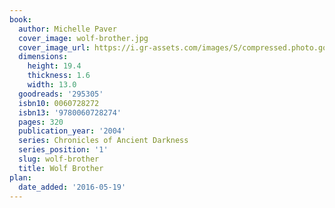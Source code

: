 ```yaml
---
book:
  author: Michelle Paver
  cover_image: wolf-brother.jpg
  cover_image_url: https://i.gr-assets.com/images/S/compressed.photo.goodreads.com/books/1386924715l/295305.jpg
  dimensions:
    height: 19.4
    thickness: 1.6
    width: 13.0
  goodreads: '295305'
  isbn10: 0060728272
  isbn13: '9780060728274'
  pages: 320
  publication_year: '2004'
  series: Chronicles of Ancient Darkness
  series_position: '1'
  slug: wolf-brother
  title: Wolf Brother
plan:
  date_added: '2016-05-19'
---
```

